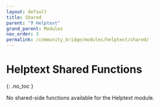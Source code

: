```yaml
---
layout: default
title: Shared
parent: "❓ Helptext"
grand_parent: Modules
nav_order: 3
permalink: /community_bridge/modules/helptext/shared/
---
```


# Helptext Shared Functions
{: .no_toc }

No shared-side functions available for the Helptext module.
